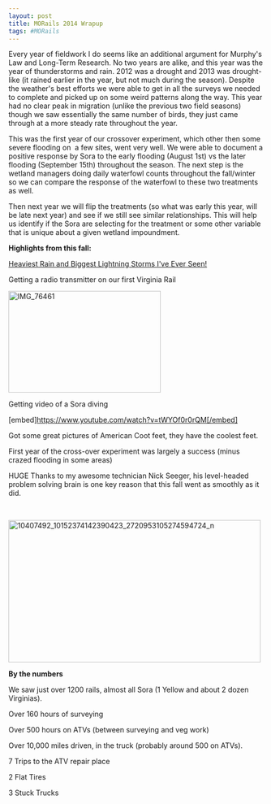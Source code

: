 ```yaml
---
layout: post
title: MORails 2014 Wrapup
tags: #MORails
---
```


Every year of fieldwork I do seems like an additional argument for Murphy's Law and Long-Term Research. No two years are alike, and this year was the year of thunderstorms and rain. 2012 was a drought and 2013 was drought-like (it rained earlier in the year, but not much during the season). Despite the weather's best efforts we were able to get in all the surveys we needed to complete and picked up on some weird patterns along the way. This year had no clear peak in migration (unlike the previous two field seasons) though we saw essentially the same number of birds, they just came through at a more steady rate throughout the year.

This was the first year of our crossover experiment, which other then some severe flooding on  a few sites, went very well. We were able to document a positive response by Sora to the early flooding (August 1st) vs the later flooding (September 15th) throughout the season. The next step is the wetland managers doing daily waterfowl counts throughout the fall/winter so we can compare the response of the waterfowl to these two treatments as well.

Then next year we will flip the treatments (so what was early this year, will be late next year) and see if we still see similar relationships. This will help us identify if the Sora are selecting for the treatment or some other variable that is unique about a given wetland impoundment.

<strong>Highlights from this fall:</strong>

<span style="text-decoration: underline;">Heaviest Rain and Biggest Lightning Storms I've Ever Seen!</span>

Getting a radio transmitter on our first Virginia Rail

<img class="wp-image-858 size-medium" src="http://aurielmvfournier.com/wp-content/uploads/2014/11/IMG_76461-300x200.jpg" alt="IMG_76461" width="300" height="200" /> 

Getting video of a Sora diving

[embed]https://www.youtube.com/watch?v=tWYOf0r0rQM[/embed]

Got some great pictures of American Coot feet, they have the coolest feet.

First year of the cross-over experiment was largely a success (minus crazed flooding in some areas)

HUGE Thanks to my awesome technician Nick Seeger, his level-headed problem solving brain is one key reason that this fall went as smoothly as it did.

&nbsp;

<a href="http://aurielmvfournier.com/wp-content/uploads/2014/11/10407492_10152374142390423_2720953105274594724_n.jpg"><img class="wp-image-853 size-full" src="http://aurielmvfournier.com/wp-content/uploads/2014/11/10407492_10152374142390423_2720953105274594724_n.jpg" alt="10407492_10152374142390423_2720953105274594724_n" width="497" height="280" /></a> 

<strong>By the numbers</strong>

We saw just over 1200 rails, almost all Sora (1 Yellow and about 2 dozen Virginias).

Over 160 hours of surveying

Over 500 hours on ATVs (between surveying and veg work)

Over 10,000 miles driven, in the truck (probably around 500 on ATVs).

7 Trips to the ATV repair place

2 Flat Tires

3 Stuck Trucks
